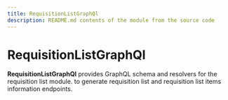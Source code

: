 ```yaml
---
title: RequisitionListGraphQl
description: README.md contents of the module from the source code
---
```


# RequisitionListGraphQl

**RequisitionListGraphQl** provides GraphQL schema and resolvers for the requisition list module.
to generate requisition list and requisition list items information endpoints.

